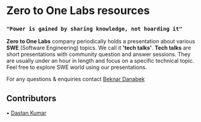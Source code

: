 # Zero to One Labs resources

### `"Power is gained by sharing knowledge, not hoarding it"`

**Zero to One Labs** company periodically holds a presentation about various **SWE** (Software Engineering) topics. We call it **'tech talks'**. **Tech talks** are short presentations with community question and answer sessions. They are usually under an hour in length and focus on a specific technical topic. Feel free to explore SWE world using our presentations.

For any questions & enquiries contact [Beknar Danabek](https://t.me/beknar)

## Contributors
• [Dastan Kumar](https://github.com/kdastan)



